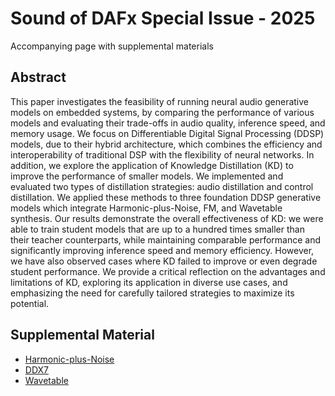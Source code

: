 <script type="text/x-mathjax-config"> MathJax.Hub.Config({ TeX: { equationNumbers: { autoNumber: "all" } } }); </script>
<script type="text/x-mathjax-config">
	MathJax.Hub.Config({
		tex2jax: {
			inlineMath: [ ['$','$'], ["\\(","\\)"] ],
      processEscapes: true
  }
});
</script>
<script src="https://cdn.mathjax.org/mathjax/latest/MathJax.js?config=TeX-AMS-MML_HTMLorMML" type="text/javascript"></script>

<!-- ... -->

<link href="https://maxcdn.bootstrapcdn.com/font-awesome/4.7.0/css/font-awesome.min.css" rel="stylesheet" integrity="sha384-wvfXpqpZZVQGK6TAh5PVlGOfQNHSoD2xbE+QkPxCAFlNEevoEH3Sl0sibVcOQVnN" crossorigin="anonymous" />
<link rel="stylesheet" href="{{ site.baseurl}}/css/trackswitch.min.css" />

#  Sound of DAFx Special Issue - 2025

Accompanying page with supplemental materials


## Abstract
This paper investigates the feasibility of running neural audio generative models on embedded systems, by comparing the performance of various models and evaluating their trade-offs in audio quality, inference speed, and memory usage. We focus on Differentiable Digital Signal Processing (DDSP) models, due to their hybrid architecture, which combines the efficiency and interoperability of traditional DSP with the flexibility of neural networks. In addition, we explore the application of Knowledge Distillation (KD) to improve the performance of smaller models. We implemented and evaluated two types of distillation strategies: audio distillation and control distillation. We applied these methods to three foundation DDSP generative models which integrate Harmonic-plus-Noise, FM, and Wavetable synthesis. Our results demonstrate the overall effectiveness of KD: we were able to train student models that are up to a hundred times smaller than their teacher counterparts, while maintaining comparable performance and significantly improving inference speed and memory efficiency. However, we have also observed cases where KD failed to improve or even degrade student performance. We provide a critical reflection on the advantages and limitations of KD, exploring its application in diverse use cases, and emphasizing the need for carefully tailored strategies to maximize its potential.


## Supplemental Material
- [Harmonic-plus-Noise](https://gregogiudici.github.io/distilling-ddsp/hpn/)
- [DDX7](https://gregogiudici.github.io/distilling-ddsp/ddx7/)
- [Wavetable](https://gregogiudici.github.io/distilling-ddsp/wavetable/)
